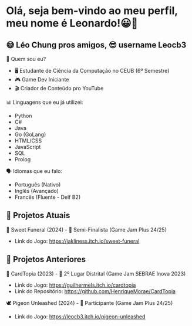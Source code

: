 # Olá, seja bem-vindo ao meu perfil, meu nome é Leonardo!😀👋
## 😅 Léo Chung pros amigos, 😎 username Leocb3

🧐 Quem sou eu?
- 🖥 Estudante de Ciência da Computação no CEUB (6º Semestre)
- 🎮 Game Dev Iniciante
- 🎬 Criador de Conteúdo pro YouTube

📊 Linguagens que eu já utilizei:
- Python
- C#
- Java
- Go (GoLang)
- HTML/CSS
- JavaScript
- SQL
- Prolog

🗣 Idiomas que eu falo:
- Português (Nativo)
- Inglês (Avançado)
- Francês (Fluente - Delf B2)

## 🎯 Projetos Atuais

🍭 Sweet Funeral (2024) - 🏅 Semi-Finalista (Game Jam Plus 24/25)
- Link do Jogo: https://jakliness.itch.io/sweet-funeral

## 🎯 Projetos Anteriores

🎴 CardTopia (2023) - 🥈 2º Lugar Distrital (Game Jam SEBRAE Inova 2023)
- Link do Jogo: https://guilhermels.itch.io/cardtopia
- Link do Repositório: https://github.com/HenriqueMorae/CardTopia

🕊 Pigeon Unleashed (2024) - 🏅 Participante (Game Jam Plus 24/25)
- Link do Jogo: https://leocb3.itch.io/pigeon-unleashed

<!--

---

> "Create beautiful worlds, untainted by malice"

— Great-Uncle (The Boy and the Heron)

<!--
**Leocb3/Leocb3** is a ✨ _special_ ✨ repository because its `README.md` (this file) appears on your GitHub profile.

Here are some ideas to get you started:

- 🔭 I’m currently working on ...
- 🌱 I’m currently learning ...
- 👯 I’m looking to collaborate on ...
- 🤔 I’m looking for help with ...
- 💬 Ask me about ...
- 📫 How to reach me: ...
- 😄 Pronouns: ...
- ⚡ Fun fact: ...
--
